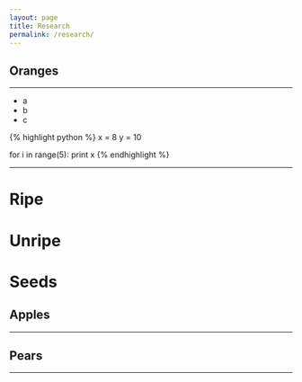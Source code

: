 ```yaml
---
layout: page
title: Research
permalink: /research/
---
```


Oranges
----

----

- a
- b
- c

{% highlight python %}
x = 8
y = 10

for i in range(5):
    print x
{% endhighlight %}


----


Ripe
===

Unripe
===

Seeds
===

Apples
---

----

Pears
---

----